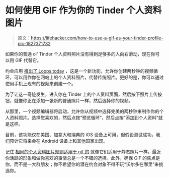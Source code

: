 # 如何使用 GIF 作为你的 Tinder 个人资料图片

> 原文：<https://lifehacker.com/how-to-use-a-gif-as-your-tinder-profile-pic-1827371732>

如果你的普通 ol' Tinder 个人资料照片没有得到足够多的人向右滑动，现在你可以用 GIF 代替它。



约会应用 [推出了 Loops today](https://blog.gotinder.com/introducing-loops-now-on-tinder/) ，这是一个新功能，允许你创建两秒钟的视频循环，可以用作你在网站上的个人资料照片，代替传统照片。更好的是，你可以通过使用手机上现有的视频来创建一个。

为了让这一奇迹发生，进入你在 Tinder 上的个人资料页面，然后按下照片上传按钮，就像你正在添加一张新的普通照片一样，然后选择你的视频。

从那里，一个视频编辑器将启动，允许你从视频中选择完美的两秒钟来制作你的个人资料照片。选择您喜欢的，然后点按“预览循环”，然后点按“添加到个人资料”就是这样。

目前，该功能仅在美国、加拿大和瑞典的 iOS 设备上可用，但假设测试成功，我们预计它将来会在 Android 设备上和其他国家出现。

记住 [相同的个人资料图片规则适用于 gif 的](https://lifehacker.com/meet-more-people-with-better-online-dating-profile-pict-1570368128) 就像它们适用于静态照片一样。最近你活跃的形象和做你喜欢的事情总是一个不错的选择。此外，确保 GIF 的焦点是你，而不是一大群朋友；你不希望你的潜在约会对象不得不玩“沃尔多在哪里”来挑选你。